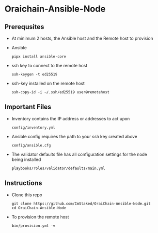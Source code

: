 # Oraichain-Ansible-Node

## Prerequsites
- At minimum 2 hosts, the Ansible host and the Remote host to provision
  
- Ansible  
  ```
  pipx install ansible-core
  ```
- ssh key to connect to the remote host
  ```
  ssh-keygen -t ed25519
  ```
- ssh-key installed on the remote host
  ```
  ssh-copy-id -i ~/.ssh/ed25519 user@remotehost
  ```

## Important Files
- Inventory contains the IP address or addresses to act upon
  ```
  config/inventory.yml
  ```
  
- Ansible config requires the path to your ssh key created above
  ```
  config/ansible.cfg
  ```  
- The validator defaults file has all configuration settings for the node being installed
  ```
  playbooks/roles/validator/defaults/main.yml
  ```
  
## Instructions
- Clone this repo
  ```
  git clone https://github.com/ImStaked/OraiChain-Ansible-Node.git
  cd OraiChain-Ansible-Node
  ```
- To provision the remote host
  ```
  bin/provision.yml -v
  ```


